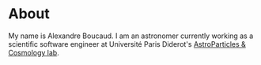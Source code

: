 # About

My name is Alexandre Boucaud. I am an astronomer currently working as a scientific software engineer at Université Paris Diderot's [AstroParticles & Cosmology lab](https://recherche.univ-paris-diderot.fr/laboratoires/astroparticule-et-cosmologie).

